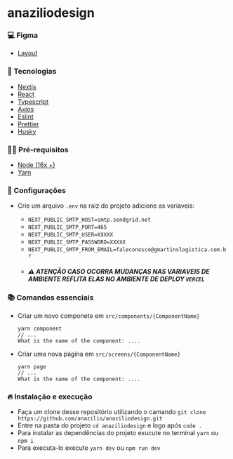 # anaziliodesign 

### 💻 Figma

- [Layout](https://www.figma.com/design/N4i0jX4Uj2Rss7GGOxSgoQ/AZD?node-id=0-1&t=xU69GQhZJCcOANBh-0)

### 🎯 Tecnologias

- [Nextjs](https://nextjs.org/)
- [React](https://pt-br.reactjs.org/)
- [Typescript](https://www.typescriptlang.org/)
- [Axios](https://axios-http.com/)
- [Eslint](https://eslint.org/)
- [Prettier](https://prettier.io/)
- [Husky](https://typicode.github.io/husky/)

### ✋🏻 Pré-requisitos

- [Node (16x +)](https://nodejs.org/en/)
- [Yarn](https://yarnpkg.com/getting-started/)

### :construction: Configurações

- Crie um arquivo `.env` na raiz do projeto adicione as variaveis:

  - `NEXT_PUBLIC_SMTP_HOST=smtp.sendgrid.net`
  - `NEXT_PUBLIC_SMTP_PORT=465`
  - `NEXT_PUBLIC_SMTP_USER=XXXXX`
  - `NEXT_PUBLIC_SMTP_PASSWORD=XXXXX`
  - `NEXT_PUBLIC_SMTP_FROM_EMAIL=faleconosco@gmartinslogistica.com.br`
  - ##### :warning: ATENÇÃO CASO OCORRA MUDANÇAS NAS VARIAVEIS DE AMBIENTE REFLITA ELAS NO AMBIENTE DE DEPLOY `VERCEL`

### 📚 Comandos essenciais

- Criar um novo componete em `src/components/{ComponentName}`

      yarn component
      // ...
      What is the name of the component: ....

- Criar uma nova página em `src/screens/{ComponentName}`

      yarn page
      // ...
      What is the name of the component: ....

### 🔥 Instalação e execução

- Faça um clone desse repositório utilizando o camando `git clone https://github.com/anazilio/anaziliodesign.git`
- Entre na pasta do projeto `cd anaziliodesign` e logo após `code .`
- Para instalar as dependências do projeto exucute no terminal `yarn` ou `npm i`
- Para executa-lo execute `yarn dev` ou `npm run dev`
